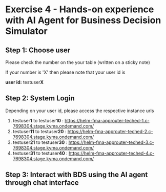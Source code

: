 # Exercise 4 - Hands-on experience with AI Agent for Business Decision Simulator

## Step 1: Choose user

Please check the number on the your table (written on a sticky note)

If your number is 'X' then please note that your user id is

**user id:** testuser**X**

## Step 2: System Login

Depending on your user id, please access the respective instance urls

1. testuser**1** to testuser**10** : https://helm-fma-approuter-teched-1.c-7698304.stage.kyma.ondemand.com/
2. testuser**11** to testuser**20** : https://helm-fma-approuter-teched-2.c-7698304.stage.kyma.ondemand.com/
3. testuser**21** to testuser**30** : https://helm-fma-approuter-teched-3.c-7698304.stage.kyma.ondemand.com/
4. testuser**31** to testuser**40** : https://helm-fma-approuter-teched-4.c-7698304.stage.kyma.ondemand.com/

## Step 3: Interact with BDS using the AI agent through chat interface
